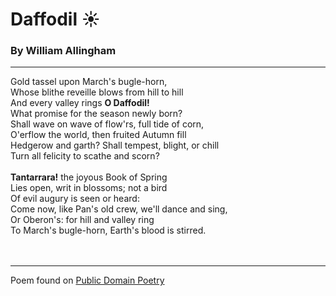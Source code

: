 # Daffodil :sunny:<br> 
### By William Allingham<br> 
***
Gold tassel upon March's bugle-horn,<br>
Whose blithe reveille blows from hill to hill<br>
And every valley rings **O Daffodil!**<br>
What promise for the season newly born?<br>
Shall wave on wave of flow'rs, full tide of corn,<br>
O'erflow the world, then fruited Autumn fill<br>
Hedgerow and garth? Shall tempest, blight, or chill<br>
Turn all felicity to scathe and scorn?<br>
<br>
**Tantarrara!** the joyous Book of Spring<br>
Lies open, writ in blossoms; not a bird<br>
Of evil augury is seen or heard:<br>
Come now, like Pan's old crew, we'll dance and sing,<br>
Or Oberon's: for hill and valley ring<br>
To March's bugle-horn, Earth's blood is stirred.<br>
<br>
<br>
***
Poem found on [Public Domain Poetry](http://www.public-domain-poetry.com/william-allingham/daffodil-1386)
